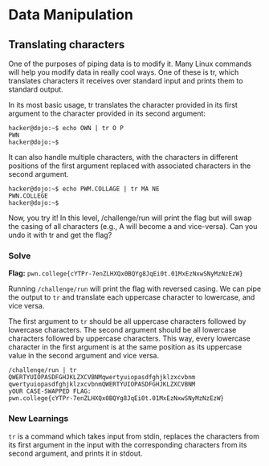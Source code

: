 # Data Manipulation

## Translating characters
One of the purposes of piping data is to modify it. Many Linux commands will help you modify data in really cool ways. One of these is tr, which translates characters it receives over standard input and prints them to standard output.

In its most basic usage, tr translates the character provided in its first argument to the character provided in its second argument:
```
hacker@dojo:~$ echo OWN | tr O P
PWN
hacker@dojo:~$
```
It can also handle multiple characters, with the characters in different positions of the first argument replaced with associated characters in the second argument.
```
hacker@dojo:~$ echo PWM.COLLAGE | tr MA NE
PWN.COLLEGE
hacker@dojo:~$
```
Now, you try it! In this level, /challenge/run will print the flag but will swap the casing of all characters (e.g., A will become a and vice-versa). Can you undo it with tr and get the flag?

### Solve
**Flag:** `pwn.college{cYTPr-7enZLHXQx0BQYg8JqEi0t.01MxEzNxwSNyMzNzEzW}`

Running `/challenge/run` will print the flag with reversed casing. We can pipe the output to `tr` and translate each uppercase character to lowercase, and vice versa.

The first argument to `tr` should be all uppercase characters followed by lowercase characters. The second argument should be all lowercase characters followed by uppercase characters. This way, every lowercase character in the first argument is at the same position as its uppercase value in the second argument and vice versa.

```
/challenge/run | tr QWERTYUIOPASDFGHJKLZXCVBNMqwertyuiopasdfghjklzxcvbnm qwertyuiopasdfghjklzxcvbnmQWERTYUIOPASDFGHJKLZXCVBNM
yOUR CASE-SWAPPED FLAG:
pwn.college{cYTPr-7enZLHXQx0BQYg8JqEi0t.01MxEzNxwSNyMzNzEzW}
```
### New Learnings

`tr` is a command which takes input from stdin, replaces the characters from its first argument in the input with the corresponding characters from its second argument, and prints it in stdout.